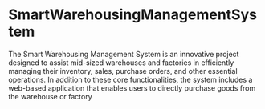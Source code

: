 # SmartWarehousingManagementSystem

The Smart Warehousing Management System is an innovative project designed to assist mid-sized warehouses and factories in efficiently managing their inventory, sales, purchase orders, and other essential operations. In addition to these core functionalities, the system includes a web-based application that enables users to directly purchase goods from the warehouse or factory
